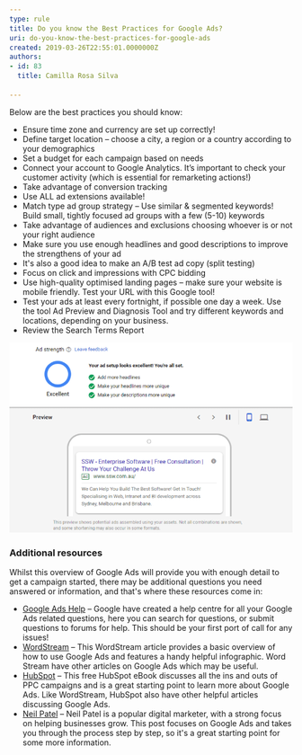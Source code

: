 ```yaml
---
type: rule
title: Do you know the Best Practices for Google Ads?
uri: do-you-know-the-best-practices-for-google-ads
created: 2019-03-26T22:55:01.0000000Z
authors:
- id: 83
  title: Camilla Rosa Silva

---
```


Below are the best practices you should know:

- Ensure time zone and currency are set up correctly!
- Define target location – choose a city, a region or a country according to your demographics
- Set a budget for each campaign based on needs
- Connect your account to Google Analytics. It’s important to check your customer activity (which is essential for remarketing actions!)
- Take advantage of conversion tracking
- Use ALL ad extensions available!
- Match type ad group strategy – Use similar & segmented keywords! Build small, tightly focused ad groups with a few (5-10) keywords
- Take advantage of audiences and exclusions choosing whoever is or not your right audience
- Make sure you use enough headlines and good descriptions to improve the strengthens of your ad
- It's also a good idea to make an A/B test ad copy (split testing)
- Focus on click and impressions with CPC bidding
- Use high-quality optimised landing pages – make sure your website is mobile friendly. Test your URL with this Google tool!
- Test your ads at least every fortnight, if possible one day a week. Use the tool Ad Preview and Diagnosis Tool and try different keywords and locations, depending on your business.
- Review the Search Terms Report

 
![ Always check your Ad strength](ad-strength.png)

### Additional resources

Whilst this overview of Google Ads will provide you with enough detail to get a campaign started, there may be additional questions you need answered or information, and that's where these resources come in:

- [Google Ads Help](https://support.google.com/google-ads/?hl=en#topic=7456157) – Google have created a help centre for all your Google Ads related questions, here you can search for questions, or submit questions to forums for help. This should be your first port of call for any issues!
- [WordStream](https://www.wordstream.com/how-to-use-google-adwords) – This WordStream article provides a basic overview of how to use Google Ads and features a handy helpful infographic. Word Stream have other articles on Google Ads which may be useful.
- [HubSpot](https://blog.hubspot.com/marketing/google-adwords-ppc) – This free HubSpot eBook discusses all the ins and outs of PPC campaigns and is a great starting point to learn more about Google Ads. Like WordStream, HubSpot also have other helpful articles discussing Google Ads.
- [Neil Patel](https://neilpatel.com/what-is-google-adwords/) – Neil Patel is a popular digital marketer, with a strong focus on helping businesses grow. This post focuses on Google Ads and takes you through the process step by step, so it's a great starting point for some more information.
